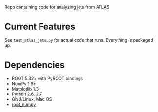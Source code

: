 Repo containing code for analyzing jets from ATLAS

Current Features
====================
See `test_atlas_jets.py` for actual code that runs. Everything is packaged up.

Dependencies
=====================
- ROOT 5.32+ with PyROOT bindings
- NumPy 1.6+
- Matplotlib 1.3+
- Python 2.6, 2.7
- GNU/Linux, Mac OS
- [root\_numpy](http://rootpy.github.io/root_numpy/install.html)
